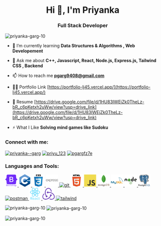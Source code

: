 <h1 align="center">Hi 👋, I'm Priyanka</h1>
<h3 align="center">Full Stack Developer</h3>

<p align="left"> <img src="https://komarev.com/ghpvc/?username=priyanka-garg-10&label=Profile%20views&color=0e75b6&style=flat" alt="priyanka-garg-10" /> </p>

- 🌱 I’m currently learning **Data Structures & Algorithms , Web Developement**

- 💬 Ask me about **C++, Javascript, React, Node.js, Express.js, Tailwind CSS , Backend**

- 📫 How to reach me **pgarg9408@gmail.com**

-  👨‍💻 Portfolio Link [https://portfolio-lj45.vercel.app/](https://portfolio-lj45.vercel.app/)


- 📄 Resume [https://drive.google.com/file/d/1HU83IWEjZk0TheLz-bR_c6pKetxh2uWw/view?usp=drive_link](https://drive.google.com/file/d/1HU83IWEjZk0TheLz-bR_c6pKetxh2uWw/view?usp=drive_link)

- ⚡ What I Like **Solving mind games like Sudoku**

<h3 align="left">Connect with me:</h3>
<p align="left">
<a href="https://linkedin.com/in/priyanka--garg" target="blank"><img align="center" src="https://raw.githubusercontent.com/rahuldkjain/github-profile-readme-generator/master/src/images/icons/Social/linked-in-alt.svg" alt="priyanka--garg" height="30" width="40" /></a>
<a href="https://www.leetcode.com/priyu_123" target="blank"><img align="center" src="https://raw.githubusercontent.com/rahuldkjain/github-profile-readme-generator/master/src/images/icons/Social/leet-code.svg" alt="priyu_123" height="30" width="40" /></a>
<a href="https://auth.geeksforgeeks.org/user/pgargfz7e" target="blank"><img align="center" src="https://raw.githubusercontent.com/rahuldkjain/github-profile-readme-generator/master/src/images/icons/Social/geeks-for-geeks.svg" alt="pgargfz7e" height="30" width="40" /></a>
</p>

<h3 align="left">Languages and Tools:</h3>
<p align="left"> <a href="https://getbootstrap.com" target="_blank" rel="noreferrer"> <img src="https://raw.githubusercontent.com/devicons/devicon/master/icons/bootstrap/bootstrap-plain-wordmark.svg" alt="bootstrap" width="40" height="40"/> </a> <a href="https://www.w3schools.com/cpp/" target="_blank" rel="noreferrer"> <img src="https://raw.githubusercontent.com/devicons/devicon/master/icons/cplusplus/cplusplus-original.svg" alt="cplusplus" width="40" height="40"/> </a> <a href="https://www.w3schools.com/css/" target="_blank" rel="noreferrer"> <img src="https://raw.githubusercontent.com/devicons/devicon/master/icons/css3/css3-original-wordmark.svg" alt="css3" width="40" height="40"/> </a> <a href="https://expressjs.com" target="_blank" rel="noreferrer"> <img src="https://raw.githubusercontent.com/devicons/devicon/master/icons/express/express-original-wordmark.svg" alt="express" width="40" height="40"/> </a> <a href="https://git-scm.com/" target="_blank" rel="noreferrer"> <img src="https://www.vectorlogo.zone/logos/git-scm/git-scm-icon.svg" alt="git" width="40" height="40"/> </a> <a href="https://www.w3.org/html/" target="_blank" rel="noreferrer"> <img src="https://raw.githubusercontent.com/devicons/devicon/master/icons/html5/html5-original-wordmark.svg" alt="html5" width="40" height="40"/> </a> <a href="https://developer.mozilla.org/en-US/docs/Web/JavaScript" target="_blank" rel="noreferrer"> <img src="https://raw.githubusercontent.com/devicons/devicon/master/icons/javascript/javascript-original.svg" alt="javascript" width="40" height="40"/> </a> <a href="https://www.mongodb.com/" target="_blank" rel="noreferrer"> <img src="https://raw.githubusercontent.com/devicons/devicon/master/icons/mongodb/mongodb-original-wordmark.svg" alt="mongodb" width="40" height="40"/> </a> <a href="https://www.mysql.com/" target="_blank" rel="noreferrer"> <img src="https://raw.githubusercontent.com/devicons/devicon/master/icons/mysql/mysql-original-wordmark.svg" alt="mysql" width="40" height="40"/> </a> <a href="https://nodejs.org" target="_blank" rel="noreferrer"> <img src="https://raw.githubusercontent.com/devicons/devicon/master/icons/nodejs/nodejs-original-wordmark.svg" alt="nodejs" width="40" height="40"/> </a> <a href="https://www.postgresql.org" target="_blank" rel="noreferrer"> <img src="https://raw.githubusercontent.com/devicons/devicon/master/icons/postgresql/postgresql-original-wordmark.svg" alt="postgresql" width="40" height="40"/> </a> <a href="https://postman.com" target="_blank" rel="noreferrer"> <img src="https://www.vectorlogo.zone/logos/getpostman/getpostman-icon.svg" alt="postman" width="40" height="40"/> </a> <a href="https://reactjs.org/" target="_blank" rel="noreferrer"> <img src="https://raw.githubusercontent.com/devicons/devicon/master/icons/react/react-original-wordmark.svg" alt="react" width="40" height="40"/> </a> <a href="https://redux.js.org" target="_blank" rel="noreferrer"> <img src="https://raw.githubusercontent.com/devicons/devicon/master/icons/redux/redux-original.svg" alt="redux" width="40" height="40"/> </a> <a href="https://tailwindcss.com/" target="_blank" rel="noreferrer"> <img src="https://www.vectorlogo.zone/logos/tailwindcss/tailwindcss-icon.svg" alt="tailwind" width="40" height="40"/> </a> </p>

<p><img align="left" src="https://github-readme-stats.vercel.app/api/top-langs?username=priyanka-garg-10&show_icons=true&locale=en&layout=compact" alt="priyanka-garg-10" /></p>

<p>&nbsp;<img align="center" src="https://github-readme-stats.vercel.app/api?username=priyanka-garg-10&show_icons=true&locale=en" alt="priyanka-garg-10" /></p>

<p><img align="center" src="https://github-readme-streak-stats.herokuapp.com/?user=priyanka-garg-10&" alt="priyanka-garg-10" /></p>

